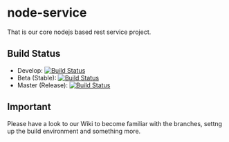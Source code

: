 # node-service
That is our core nodejs based rest service project.

## Build Status
* Develop: [![Build Status](https://travis-ci.org/restSampleServices/node-service.svg?branch=develop)](https://travis-ci.org/restSampleServices/node-service)
* Beta (Stable): [![Build Status](https://travis-ci.org/restSampleServices/node-service.svg?branch=betap)](https://travis-ci.org/restSampleServices/node-service)
* Master (Release): [![Build Status](https://travis-ci.org/restSampleServices/node-service.svg?branch=master)](https://travis-ci.org/restSampleServices/node-service)

## Important
Please have a look to our Wiki to become familiar with the branches, settng up the build environment and something more.
